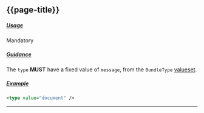 ## {{page-title}}

<h5><ins>Usage</ins></h5>

<span class="mro-circle mandatory" title="Mandatory"></span> Mandatory


<h5><ins>Guidance</ins></h5>

The `type` **MUST** have a fixed value of `message`, from the `BundleType` [valueset](http://hl7.org/fhir/stu3/codesystem-bundle-type.html#bundle-type-document).

<h5><ins>Example</ins></h5>

```xml
<type value="document" />
```

---